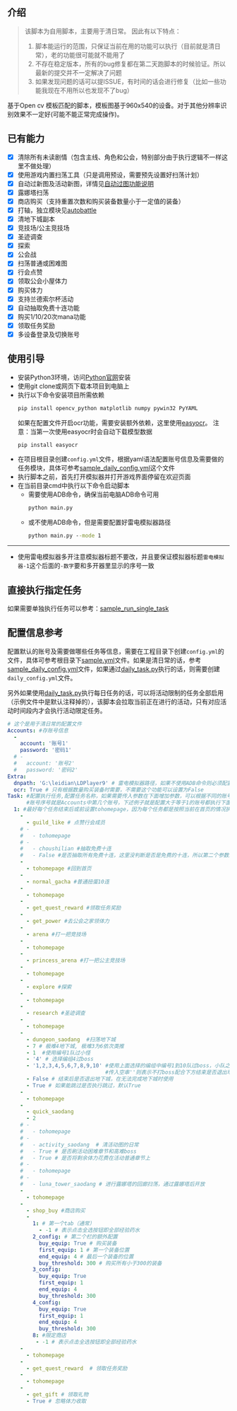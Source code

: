 ## 介绍
> 该脚本为自用脚本，主要用于清日常。
> 因此有以下特点：
> 1. 脚本能运行的范围，只保证当前在用的功能可以执行（目前就是清日常），老的功能很可能就不能用了
> 2. 不存在稳定版本，所有的bug修复都在第二天跑脚本的时候验证。所以最新的提交并不一定解决了问题
> 3. 如果发现问题的话可以提ISSUE，有时间的话会进行修复（比如一些功能我现在不用所以也发现不了bug）

基于Open cv 模板匹配的脚本，模板图基于960x540的设备。对于其他分辨率识别效果不一定好(可能不能正常完成操作)。

## 已有能力

- [x] 清除所有未读剧情（包含主线、角色和公会，特别部分由于执行逻辑不一样这里不做处理）
- [x] 使用游戏内置扫荡工具（只是调用预设，需要预先设置好扫荡计划）
- [x] 自动过新图及活动新图，详情见[自动过图功能说明](自动过图功能说明.md)
- [x] 露娜塔扫荡
- [x] 商店购买（支持重置次数和购买装备数量小于一定值的装备）
- [x] 打轴，独立模块见[autobattle](autobattle/)
- [x] 清地下城副本
- [x] 竞技场/公主竞技场
- [x] 圣迹调查
- [x] 探索
- [x] 公会战
- [x] 扫荡普通或困难图
- [x] 行会点赞
- [x] 领取公会小屋体力
- [x] 购买体力
- [x] 支持兰德索尔杯活动
- [x] 自动抽取免费十连功能
- [x] 购买1/10/20次mana功能
- [x] 领取任务奖励
- [x] 多设备登录及切换账号

## 使用引导

* 安装Python3环境，访问[Python官网](https://www.python.org/)安装
* 使用git clone或网页下载本项目到电脑上
* 执行以下命令安装项目所需依赖
  ```cmd
  pip install opencv_python matplotlib numpy pywin32 PyYAML
  ```
  如果在配置文件开启ocr功能，需要安装额外依赖，这里使用[easyocr](https://github.com/JaidedAI/EasyOCR)。
  注意：当第一次使用easyocr时会自动下载模型数据
  ```cmd
  pip install easyocr
  ```
* 在项目根目录创建`config.yml`文件，根据yaml语法配置账号信息及需要做的任务模块，具体可参考[sample_daily_config.yml](sample_daily_config.yml)这个文件
* 执行脚本之前，首先打开模拟器并打开游戏界面停留在欢迎页面
* 在当前目录cmd中执行以下命令启动脚本
  * 需要使用ADB命令，确保当前电脑ADB命令可用
    ```cmd
    python main.py
    ```
  * 或不使用ADB命令，但是需要配置好雷电模拟器路径
    ```cmd
    python main.py --mode 1
    ```
---
* 使用雷电模拟器多开注意模拟器标题不要改，并且要保证模拟器标题`雷电模拟器-1`这个后面的`-数字`要和多开器里显示的序号一致

## 直接执行指定任务

如果需要单独执行任务可以参考：[sample_run_single_task](sample_run_single_task.py)

## 配置信息参考

配置默认的账号及需要做哪些任务等信息，需要在工程目录下创建`config.yml`的文件，具体可参考根目录下[sample.yml](sample.yml)文件。如果是清日常的话，参考[sample_daily_config.yml](sample_daily_config.yml)文件，如果通过[daily_task.py](daily_task.py)执行的话，则需要创建`daily_config.yml`文件。

另外如果使用[daily_task.py](daily_task.py)执行每日任务的话，可以将活动限制的任务全部启用（示例文件中是默认注释掉的），该脚本会拉取当前正在进行的活动，只有对应活动时间段内才会执行活动限定任务。

```yaml
# 这个是用于清日常的配置文件
Accounts: #存账号信息
  -
    account: '账号1'
    password: '密码1'
  # - 
  #   account: '账号2'
  #   password: '密码2'
Extra:
  dnpath: 'G:\leidian\LDPlayer9' # 雷电模拟器路径，如果不使用ADB命令则必须配置这个路径
  ocr: True # 只有根据数量购买装备时需要，不需要这个功能可以设置为False
Task: #配置执行任务,配置任务名称，如果需要传入参数在下面增加参数，可以根据不同的账号序号配置任务。
      #账号序号就是Accounts中第几个账号，下述例子就是配置大于等于1的账号都执行下面的任务列表，如果在下面加入一个5：那么就是1-4执行1：后面的任务列表5以后执行5：后面的任务列表
  1: #最好每个任务结束后或前设置tohomepage，因为每个任务都是按照当前在首页的情况执行的，下面部分注释的任务是只有某些活动时可用，可以根据需要取消注释
    -
      - guild_like # 点赞行会成员
    # - 
    #   - tohomepage
    # -
    #   - choushilian #抽取免费十连
    #   - False #是否抽取所有免费十连，这里没判断是否是免费的十连，所以第二个参数最好不要传True，如果当前没有免费的十连的话就直接把钻石花光了
    -
      - tohomepage #回到首页
    -
      - normal_gacha #普通扭蛋10连
    -
      - tohomepage
    -
      - get_quest_reward #领取任务奖励
    -
      - get_power #去公会之家领体力
    -
      - arena #打一把竞技场
    -
      - tohomepage
    -
      - princess_arena #打一把公主竞技场
    -
      - tohomepage
    -
      - explore #探索
    -
      - tohomepage
    -
      - research #圣迹调查
    -
      - tohomepage
    -
      - dungeon_saodang  #扫荡地下城
      - 7 # 极难4地下城, 极难3为6依次类推
      - 1  #使用编号1队过小怪
      - '4' # 选择编组4过boss
      - '1,2,3,4,5,6,7,8,9,10' #使用上面选择的编组中编号1到10队过boss，小队之间用','分割
                               #传入空串''则表示不打boss配合下方结束是否退出地下城使用
      - False # 结束后是否退出地下城，在无法完成地下城时使用
      - True # 如果能跳过是否执行跳过，默认True
    -
      - tohomepage
    -
      - quick_saodang
      - 2
    # -
    #   - tohomepage
    # -
    #   - activity_saodang  # 清活动图的日常
    #   - True # 是否刷活动困难章节和高难boss
    #   - True # 是否将剩余体力花费在活动普通章节上
    # -
    #   - tohomepage
    # -
    #   - luna_tower_saodang # 进行露娜塔的回廊扫荡，通过露娜塔后开放
    -
      - tohomepage
    -
      - shop_buy #商店购买
      -
        1: # 第一个tab（通常）
          - -1 # 表示点击全选按钮即全部经验药水
        2_config: # 第二个栏的额外配置
          buy_equip: True # 购买装备
          first_equip: 1 # 第一个装备位置
          end_equip: 4 # 最后一个装备的位置
          buy_threshold: 300 # 购买所有小于300的装备
        3_config: 
          buy_equip: True 
          first_equip: 1 
          end_equip: 4 
          buy_threshold: 300 
        4_config: 
          buy_equip: True 
          first_equip: 1 
          end_equip: 4 
          buy_threshold: 300 
        8: #限定商店
         - -1 # 表示点击全选按钮即全部经验药水
    -
      - tohomepage
    -
      - get_quest_reward  # 领取任务奖励
    -
      - tohomepage
    -
      - get_gift # 领取礼物
      - True # 忽略体力收取
```
